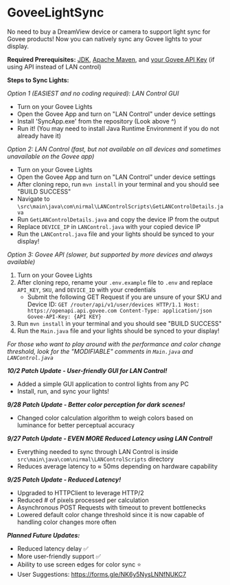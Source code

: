 # GoveeLightSync
No need to buy a DreamView device or camera to support light sync for Govee products! Now you can natively sync any Govee lights to your display.

**Required Prerequisites:**
[JDK](https://docs.oracle.com/en/java/javase/17/install/overview-jdk-installation.html), [Apache Maven](https://maven.apache.org/download.cgi), and [your Govee API Key](https://developer.govee.com/reference/apply-you-govee-api-key) (if using API instead of LAN control)


**Steps to Sync Lights:**

*Option 1 (EASIEST and no coding required): LAN Control GUI*
 - Turn on your Govee Lights
 - Open the Govee App and turn on "LAN Control" under device settings
 - Install 'SyncApp.exe' from the repository (Look above ^)
 - Run it! (You may need to install Java Runtime Environment if you do not already have it)

*Option 2: LAN Control (fast, but not available on all devices and sometimes unavailable on the Govee app)*
 - Turn on your Govee Lights
 - Open the Govee App and turn on "LAN Control" under device settings
 - After cloning repo, run `mvn install` in your terminal and you should see "BUILD SUCCESS"
 - Navigate to `\src\main\java\com\nirmal\LANControlScripts\GetLANControlDetails.java`
 - Run `GetLANControlDetails.java` and copy the device IP from the output
 - Replace `DEVICE_IP` in `LANControl.java` with your copied device IP
 - Run the `LANControl.java` file and your lights should be synced to your display!

*Option 3: Govee API (slower, but supported by more devices and always available)*
 1. Turn on your Govee Lights
 2. After cloning repo, rename your `.env.example` file to `.env` and replace `API_KEY`, `SKU`, and `DEVICE_ID` with your credentials
	 - Submit the following GET Request if you are unsure of your SKU and Device ID: 
		 `GET /router/api/v1/user/devices HTTP/1.1 Host: https://openapi.api.govee.com Content-Type: application/json Govee-API-Key: {API KEY}`
 3. Run `mvn install` in your terminal and you should see "BUILD SUCCESS"
 4. Run the `Main.java` file and your lights should be synced to your display!

*For those who want to play around with the performance and color change threshold, look for the "MODIFIABLE" comments in `Main.java` and `LANControl.java`*

***10/2 Patch Update - User-friendly GUI for LAN Control!***
- Added a simple GUI application to control lights from any PC
- Install, run, and sync your lights!

***9/28 Patch Update - Better color perception for dark scenes!***
- Changed color calculation algorithm to weigh colors based on luminance for better perceptual accuracy 

***9/27 Patch Update - EVEN MORE Reduced Latency using LAN Control!***
- Everything needed to sync through LAN Control is inside `src\main\java\com\nirmal\LANControlScripts` directory
- Reduces average latency to ≈ 50ms depending on hardware capability

***9/25 Patch Update - Reduced Latency!***
- Upgraded to HTTPClient to leverage HTTP/2
- Reduced # of pixels processed per calculation
- Asynchronous POST Requests with timeout to prevent bottlenecks
- Lowered default color change threshold since it is now capable of handling color changes more often

***Planned Future Updates:***
- Reduced latency delay ✅
- More user-friendly support ✅
- Ability to use screen edges for color sync ⭐
- User Suggestions: https://forms.gle/NK6y5NysLNNfNUKC7
